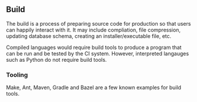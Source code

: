 ## Build

The build is a process of preparing source code for production so that users can happily interact with it. It may include compliation, file compression, updating database schema, creating an installer/executable file, etc.

Compiled languages would require build tools to produce a program that can be run and be tested by the CI system. However, interpreted langauges such as Python do not require build tools.

### Tooling

Make, Ant, Maven, Gradle and Bazel are a few known examples for build tools.
